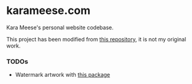 # karameese.com
Kara Meese's personal website codebase.

This project has been modified from [this repository](https://github.com/chetanverma16/react-portfolio-template),
it is not my original work.

### TODOs
- Watermark artwork with [this package](https://www.npmjs.com/package/react-image-process?activeTab=readme)